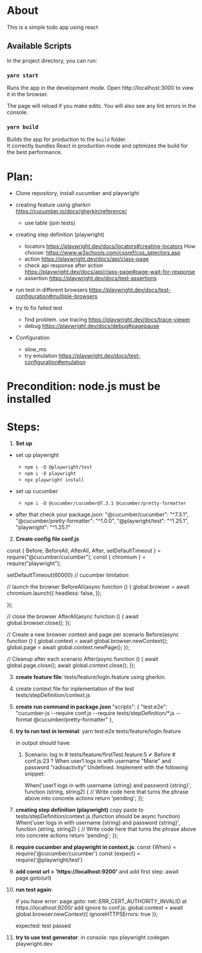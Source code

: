 # About
This is a simple todo app using react


## Available Scripts
In the project directory, you can run:

### `yarn start`
Runs the app in the development mode.
Open http://localhost:3000 to view it in the browser.

The page will reload if you make edits.
You will also see any lint errors in the console.

### `yarn build`

Builds the app for production to the `build` folder.\
It correctly bundles React in production mode and optimizes the build for the best performance.



# Plan:

- Clone repository, install cucumber and playwright
 
- creating feature using gherkin https://cucumber.io/docs/gherkin/reference/
	- use table (join tests)

- creating step definition (playwright)
	- locators https://playwright.dev/docs/locators#creating-locators How choose: https://www.w3schools.com/cssref/css_selectors.asp
	- action https://playwright.dev/docs/api/class-page
	- check api response after action https://playwright.dev/docs/api/class-page#page-wait-for-response
	- assertion https://playwright.dev/docs/test-assertions

- run test in different browsers https://playwright.dev/docs/test-configuration#multiple-browsers

- try to fix failed test
	- find problem. use tracing https://playwright.dev/docs/trace-viewer
	- debug https://playwright.dev/docs/debug#pagepause

- Configuration
	- slow_mo
	- try emulation https://playwright.dev/docs/test-configuration#emulation




# Precondition: node.js must be installed

# Steps:

1. **Set up** 

- set up playwright
	- `npm i -D @playwright/test`
	- `npm i -D playwright` 
	- `npx playwright install`

- set up cucumber
	- `npm i -D @cucumber/cucumber@7.3.1 @cucumber/pretty-formatter`

- after that check your package.json: 
		"@cucumber/cucumber": "^7.3.1",
	    "@cucumber/pretty-formatter": "^1.0.0",
	    "@playwright/test": "^1.25.1",
	    "playwright": "^1.25.1"


2. **Create config file conf.js**

const { Before, BeforeAll, AfterAll, After, setDefaultTimeout } = require("@cucumber/cucumber");
const { chromium } = require("playwright"); 

setDefaultTimeout(60000) // cucumber limitation

// launch the browser
BeforeAll(async function () {
   global.browser = await chromium.launch({
       headless: false,
   });

});

// close the browser
AfterAll(async function () {
   await global.browser.close();
});

// Create a new browser context and page per scenario
Before(async function () {
   global.context = await global.browser.newContext();
   global.page = await global.context.newPage();
});

// Cleanup after each scenario
After(async function () {
   await global.page.close();
   await global.context.close();
});



3. **create feature file**: tests/feature/logIn.feature 
using gherkin. 


4. create context file for inplementation of the test tests/stepDefinition/context.js

5. **create run command in package.json** 
	"scripts": {
    	"test:e2e": "cucumber-js --require conf.js --require tests/stepDefinition/*.js --format @cucumber/pretty-formatter"
  	},


6. **try to run test in terminal**:
	yarn test:e2e tests/feature/logIn.feature

	in output should have:

	1) Scenario: log in # tests/feature/firstTest.feature:5
   	✔ Before # conf.js:23
   	? When user1 logs in with username "Marie" and password "radioactivity"
       Undefined. Implement with the following snippet:

         When('user1 logs in with username {string} and password {string}', function (string, string2) {
           // Write code here that turns the phrase above into concrete actions
           return 'pending';
         });


7. **creating step definition (playwright)**
	copy paste to tests/stepDefinition/context.js (function should be async function)
		When('user logs in with username {string} and password {string}', function (string, string2) {
           // Write code here that turns the phrase above into concrete actions
           return 'pending';
         });

8. **require cucumber and playwright in context.js**:
	const {When} = require('@cucumber/cucumber')
	const {expect} = require('@playwright/test')
	
9. **add const url = 'https://localhost:9200'**
	and add first step: await page.goto(url)

10. **run test again**:

	if you have error: page.goto: net::ERR_CERT_AUTHORITY_INVALID at https://localhost:9200/
		add ignore to conf.js: global.context = await global.browser.newContext({ ignoreHTTPSErrors: true });

	expected: test passed

11. **try to use test generator**:
	in console: npx playwright codegen playwright.dev